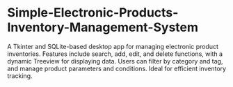 # Simple-Electronic-Products-Inventory-Management-System
A Tkinter and SQLite-based desktop app for managing electronic product inventories. Features include search, add, edit, and delete functions, with a dynamic Treeview for displaying data. Users can filter by category and tag, and manage product parameters and conditions. Ideal for efficient inventory tracking.
